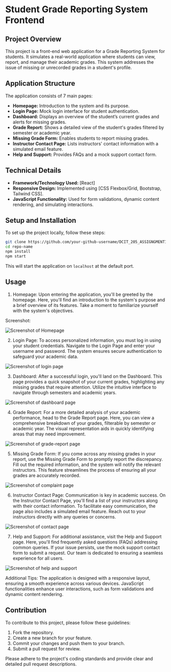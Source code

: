 # Student Grade Reporting System Frontend

## Project Overview

This project is a front-end web application for a Grade Reporting System for students. It simulates a real-world application where students can view, report, and manage their academic grades. This system addresses the issue of missing or unrecorded grades in a student's profile.

## Application Structure

The application consists of 7 main pages:

- **Homepage:** Introduction to the system and its purpose.
- **Login Page:** Mock login interface for student authentication.
- **Dashboard:** Displays an overview of the student’s current grades and alerts for missing grades.
- **Grade Report:** Shows a detailed view of the student's grades filtered by semester or academic year.
- **Missing Grade Form:** Enables students to report missing grades.
- **Instructor Contact Page:** Lists instructors' contact information with a simulated email feature.
- **Help and Support:** Provides FAQs and a mock support contact form.

## Technical Details

- **Framework/Technology Used:** [React]
- **Responsive Design:** Implemented using [CSS Flexbox/Grid, Bootstrap, Tailwind CSS].
- **JavaScript Functionality:** Used for form validations, dynamic content rendering, and simulating interactions.

## Setup and Installation

To set up the project locally, follow these steps:

```bash
git clone https://github.com/your-github-username/DCIT_205_ASSIGNGMENT1.git
cd repo-name
npm install
npm start
```

This will start the application on `localhost` at the default port.

## Usage

1. Homepage:
Upon entering the application, you'll be greeted by the homepage. Here, you'll find an introduction to the system's purpose and a brief overview of its features. Take a moment to familiarize yourself with the system's objectives.

Screenshot:

![Screenshot of Homepage](screenshots/home.jpg)

2. Login Page:
To access personalized information, you must log in using your student credentials. Navigate to the Login Page and enter your username and password. The system ensures secure authentication to safeguard your academic data.

![Screenshot of login page](screenshots/login.jpg)

3. Dashboard:
After a successful login, you'll land on the Dashboard. This page provides a quick snapshot of your current grades, highlighting any missing grades that require attention. Utilize the intuitive interface to navigate through semesters and academic years.

![Screenshot of dashboard page](screenshots/dashboard.jpg)

4. Grade Report:
For a more detailed analysis of your academic performance, head to the Grade Report page. Here, you can view a comprehensive breakdown of your grades, filterable by semester or academic year. The visual representation aids in quickly identifying areas that may need improvement.

![Screenshot of grade-report page](screenshots/grade-report.jpg)

5. Missing Grade Form:
If you come across any missing grades in your report, use the Missing Grade Form to promptly report the discrepancy. Fill out the required information, and the system will notify the relevant instructors. This feature streamlines the process of ensuring all your grades are accurately recorded.

![Screenshot of complaint page](screenshots/complain.jpg)

6. Instructor Contact Page:
Communication is key in academic success. On the Instructor Contact Page, you'll find a list of your instructors along with their contact information. To facilitate easy communication, the page also includes a simulated email feature. Reach out to your instructors directly with any queries or concerns.

![Screenshot of contact page](screenshots/contact.jpg)

7. Help and Support:
For additional assistance, visit the Help and Support page. Here, you'll find frequently asked questions (FAQs) addressing common queries. If your issue persists, use the mock support contact form to submit a request. Our team is dedicated to ensuring a seamless experience for all users.

![Screenshot of help and support](screenshots/helpnsupport.jpg)

Additional Tips:
The application is designed with a responsive layout, ensuring a smooth experience across various devices.
JavaScript functionalities enhance user interactions, such as form validations and dynamic content rendering.

## Contribution

To contribute to this project, please follow these guidelines:

1. Fork the repository.
2. Create a new branch for your feature.
3. Commit your changes and push them to your branch.
4. Submit a pull request for review.

Please adhere to the project's coding standards and provide clear and detailed pull request descriptions.
